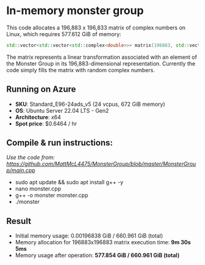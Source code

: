 # In-memory monster group

This code allocates a 196,883 x 196,833 matrix of complex numbers on Linux, which requires 577.612 GiB of memory:

```c++
std::vector<std::vector<std::complex<double>>> matrix(196883, std::vector<std::complex<double>>(196883));
```
The matrix represents a linear transformation associated with an element of the Monster Group in its 196,883-dimensional representation. Currently the code simply fills the matrix with random complex numbers.

## Running on Azure

- **SKU**: Standard_E96-24ads_v5 (24 vcpus, 672 GiB memory)
- **OS**: Ubuntu Server 22.04 LTS - Gen2
- **Architecture**: x64
- **Spot price**: $0.6464 / hr

## Compile & run instructions:
*Use the code from: https://github.com/MattMcL4475/MonsterGroup/blob/master/MonsterGroup/main.cpp*
- sudo apt update && sudo apt install g++ -y
- nano monster.cpp
- g++ -o monster monster.cpp
- ./monster

## Result

- Initial memory usage: 0.00196838 GiB / 660.961 GiB (total)
- Memory allocation for 196883x196883 matrix execution time: **9m 30s 5ms**
- Memory usage after operation: **577.854 GiB / 660.961 GiB (total)**

